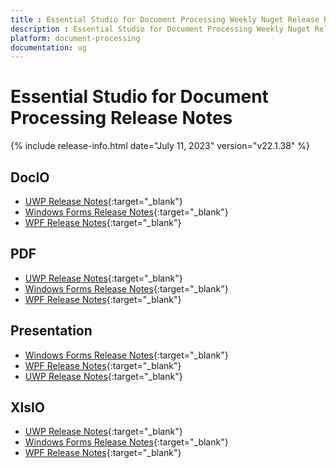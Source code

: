 ```yaml
---
title : Essential Studio for Document Processing Weekly Nuget Release Release Notes  
description : Essential Studio for Document Processing Weekly Nuget Release Release Notes  
platform: document-processing
documentation: ug
---
```


# Essential Studio for Document Processing  Release Notes  

{% include release-info.html date="July 11, 2023" version="v22.1.38" %} 

## DocIO

* [UWP Release Notes](/uwp/release-notes/v22.1.38#docio){:target="_blank"}
* [Windows Forms Release Notes](/windowsforms/release-notes/v22.1.38#docio){:target="_blank"}
* [WPF Release Notes](/wpf/release-notes/v22.1.38#docio){:target="_blank"}


## PDF

* [UWP Release Notes](/uwp/release-notes/v22.1.38#pdf){:target="_blank"}
* [Windows Forms Release Notes](/windowsforms/release-notes/v22.1.38#pdf){:target="_blank"}
* [WPF Release Notes](/wpf/release-notes/v22.1.38#pdf){:target="_blank"}


## Presentation

* [Windows Forms Release Notes](/windowsforms/release-notes/v22.1.38#presentation){:target="_blank"}
* [WPF Release Notes](/wpf/release-notes/v22.1.38#presentation){:target="_blank"}
* [UWP Release Notes](/uwp/release-notes/v22.1.38#presentation){:target="_blank"}


## XlsIO

* [UWP Release Notes](/uwp/release-notes/v22.1.38#xlsio){:target="_blank"}
* [Windows Forms Release Notes](/windowsforms/release-notes/v22.1.38#xlsio){:target="_blank"}
* [WPF Release Notes](/wpf/release-notes/v22.1.38#xlsio){:target="_blank"}